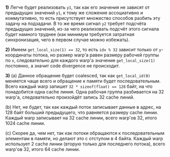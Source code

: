 **1)** Легче будет реализовать `y1`, так как его значения не зависят от предыдущих значений `y1`, к тому же сложение ассоциативно и коммутативно, то есть присутствует множество способов разбить эту задачу на подзадачи.
В то же время сигнал `y2` требует подсчёта предыдущих значений, из-за чего реализовать подсчёт этого сигнала будет намного труднее (как минимум требуется затратная синхронизация, чего в первом случае можно избежать).

**2)** Имеем `get_local_size(1) == 32`, то есть `idx % 32` зависит только от `y`-координаты потока, но размер warp'а равен размеру рабочей группы по `x`, следовательно для каждого warp'а значение `get_local_size(1)` постоянно, а значит code divergence не происходит.

**3)**
(a)
Данное обращение будет coalesced, так как `get_local_id(0)` меняется чаще всего и обращение к памяти будет последовательным. Всего каждый warp запишет `32 * sizeof(float) == 128` байт, на что понадобится одна cache линия. Одна рабочая группа разбивается на 32 warp'а, следовательно произойдёт запись 32 cache линий.

(b)
Нет, не будет, так как каждый поток записывает данные в адрес, на 128 байт больший предыдущего, что равняется размеру cache линии. Каждый warp записывает на 32 cache линии, всего warp'ов 32, итого 1024 cache линии.

(с)
Скорее да, чем нет, так как потоки обращаются к последовательным элементам в памяти, но делают это с отступом в 4 байта. Каждый warp использует 2 cache линии (вторую только для последнего потока), всего warp'ов 32, итого 64 cache линии.

